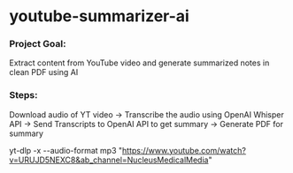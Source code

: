 # youtube-summarizer-ai

### Project Goal: 
Extract content from YouTube video and generate summarized notes in clean PDF using AI

### Steps:

Download audio of YT video
-> Transcribe the audio using OpenAI Whisper API
-> Send Transcripts to OpenAI API to get summary
-> Generate PDF for summary

yt-dlp -x --audio-format mp3 "https://www.youtube.com/watch?v=URUJD5NEXC8&ab_channel=NucleusMedicalMedia"
